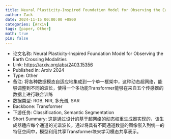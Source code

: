 ```yaml
---
title: Neural Plasticity-Inspired Foundation Model for Observing the Earth Crossing Modalities
author: Zack
date: 2024-11-15 00:00:00 +0800
categories: [Arxiv]
tags: [paper, Other]
math: true
pin: false
---
```

- 论文名称: Neural Plasticity-Inspired Foundation Model for Observing the Earth Crossing Modalities
- Link: https://arxiv.org/abs/2403.15356
- Published in: Arxiv 2024
- Type: Other
- 备注: 将各种数据模态自适应地集成到一个单一框架中，这种动态超网络，能够调整到不同的波长，使得一个多功能Transformer能够在来自五个传感器的数据上进行联合训练
- 数据类型: RGB, NIR, 多光谱, SAR
- Backbone: Transformer
- 下游任务: Classification, Semantic Segmentation
- Short Summary: 这是通过设计的基于超网络的动态权重生成器实现的，该生成器适应每个通道的光谱波长。通过将具有不同通道数量的图像嵌入到统一的特征空间中，模型利用共享Transformer块来学习模态共享表示。
